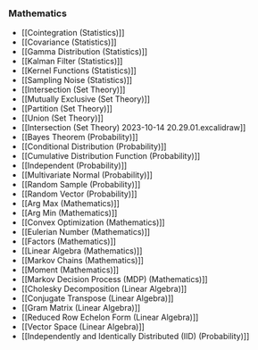 ### Mathematics
- [[Cointegration (Statistics)]]
- [[Covariance (Statistics)]]
- [[Gamma Distribution (Statistics)]]
- [[Kalman Filter (Statistics)]]
- [[Kernel Functions (Statistics)]]
- [[Sampling Noise (Statistics)]]
- [[Intersection (Set Theory)]]
- [[Mutually Exclusive (Set Theory)]]
- [[Partition (Set Theory)]]
- [[Union (Set Theory)]]
- [[Intersection (Set Theory) 2023-10-14 20.29.01.excalidraw]]
- [[Bayes Theorem (Probability)]]
- [[Conditional Distribution (Probability)]]
- [[Cumulative Distribution Function (Probability)]]
- [[Independent (Probability)]]
- [[Multivariate Normal (Probability)]]
- [[Random Sample (Probability)]]
- [[Random Vector (Probability)]]
- [[Arg Max (Mathematics)]]
- [[Arg Min (Mathematics)]]
- [[Convex Optimization (Mathematics)]]
- [[Eulerian Number (Mathematics)]]
- [[Factors (Mathematics)]]
- [[Linear Algebra (Mathematics)]]
- [[Markov Chains (Mathematics)]]
- [[Moment (Mathematics)]]
- [[Markov Decision Process (MDP) (Mathematics)]]
- [[Cholesky Decomposition (Linear Algebra)]]
- [[Conjugate Transpose (Linear Algebra)]]
- [[Gram Matrix (Linear Algebra)]]
- [[Reduced Row Echelon Form (Linear Algebra)]]
- [[Vector Space (Linear Algebra)]]
- [[Independently and Identically Distributed (IID) (Probability)]]
